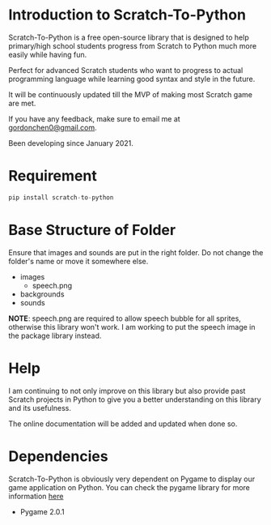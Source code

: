 # Introduction to Scratch-To-Python
Scratch-To-Python is a free open-source library that is designed to help primary/high school students progress from Scratch to Python much more easily while having fun.

Perfect for advanced Scratch students who want to progress to actual programming language while learning good syntax and style in the future.

It will be continuously updated till the MVP of making most Scratch game are met.

If you have any feedback, make sure to email me at gordonchen0@gmail.com.

Been developing since January 2021.

# Requirement
```python
pip install scratch-to-python
```

# Base Structure of Folder
Ensure that images and sounds are put in the right folder. Do not change the folder's name or move it somewhere else.

* images
  * speech.png
* backgrounds
* sounds

**NOTE**: speech.png are required to allow speech bubble for all sprites, otherwise this library won't work. I am working to put the speech image in the package library instead.

# Help
I am continuing to not only improve on this library but also provide past Scratch projects in Python to give you a better understanding on this library and its usefulness.

The online documentation will be added and updated when done so.

# Dependencies
Scratch-To-Python is obviously very dependent on Pygame to display our game application on Python. You can check the pygame library for more information [here](https://github.com/pygame/pygame)

* Pygame 2.0.1
